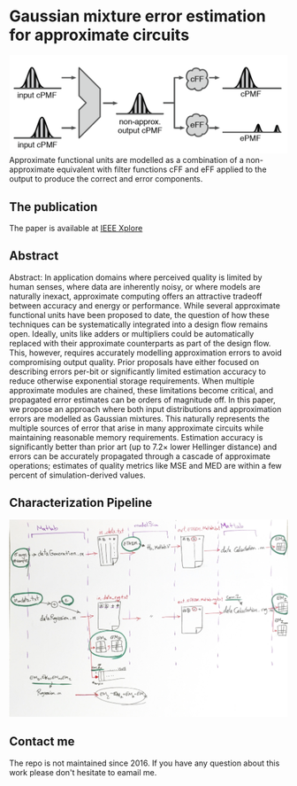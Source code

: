 # Gaussian mixture error estimation for approximate circuits

![GMEE](GMEE.png)
Approximate functional units are modelled as a combination of a non-approximate equivalent with filter functions cFF and eFF applied to the output to produce the correct and error components.

## The publication
The paper is available at [IEEE Xplore](https://ieeexplore.ieee.org/abstract/document/7927004)

## Abstract
Abstract:
In application domains where perceived quality is limited by human senses, where data are inherently noisy, or where models are naturally inexact, approximate computing offers an attractive tradeoff between accuracy and energy or performance. While several approximate functional units have been proposed to date, the question of how these techniques can be systematically integrated into a design flow remains open. Ideally, units like adders or multipliers could be automatically replaced with their approximate counterparts as part of the design flow. This, however, requires accurately modelling approximation errors to avoid compromising output quality. Prior proposals have either focused on describing errors per-bit or significantly limited estimation accuracy to reduce otherwise exponential storage requirements. When multiple approximate modules are chained, these limitations become critical, and propagated error estimates can be orders of magnitude off. In this paper, we propose an approach where both input distributions and approximation errors are modelled as Gaussian mixtures. This naturally represents the multiple sources of error that arise in many approximate circuits while maintaining reasonable memory requirements. Estimation accuracy is significantly better than prior art (up to 7.2× lower Hellinger distance) and errors can be accurately propagated through a cascade of approximate operations; estimates of quality metrics like MSE and MED are within a few percent of simulation-derived values.



## Characterization Pipeline
![Pipeline](./ErrorModeling/SigmaPaper/Matlab_src/pipeline.png)

## Contact me
The repo is not maintained since 2016.
If you have any question about this work please don't hesitate to eamail me.
